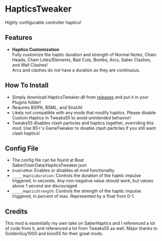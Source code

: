 # HapticsTweaker

Highly configurable controller haptics!

## Features
- **Haptics Customization**  
Fully customize the haptic duration and strength of Normal Notes, Chain Heads, Chain Links/Elements, Bad Cuts, Bombs, Arcs, Saber Clashes, and Wall Clashes!  
Arcs and clashes do not have a duration as they are continuous.

## How To Install
- Simply download HapticsTweaker.dll from [releases](https://github.com/BlqzingIce/HapticsTweaker/releases) and put it in your Plugins folder!
- Requires BSIPA, BSML, and SiraUtil
- Likely not compatible with any mods that modify haptics. Please disable Custom Haptics in Tweaks55 to avoid unintended behavior!
- Tweaks55 disables clash particles and haptics together, overriding this mod. Use BS+'s GameTweaker to disable clash particles if you still want clash haptics!

## Config File
- The config file can be found at Beat Saber/UserData/HapticsTweaker.json
- `EnableMod`: Enables or disables all mod functionality
- `_____HapticDuration`: Controls the duration of the haptic impulse triggered, in seconds. Any non-negative value should work, but values above 1 second are discouraged
- `_____HapticStrength`: Controls the strength of the haptic impulse triggered, in percent of max. Represented by a float from 0-1.

## Credits
This mod is essentially my own take on SaberHaptics and I referenced a lot of code from it, and referenced a lot from Tweaks55 as well. Major thanks to GoldenGuy1000 and kinsi55 for their great mods.

